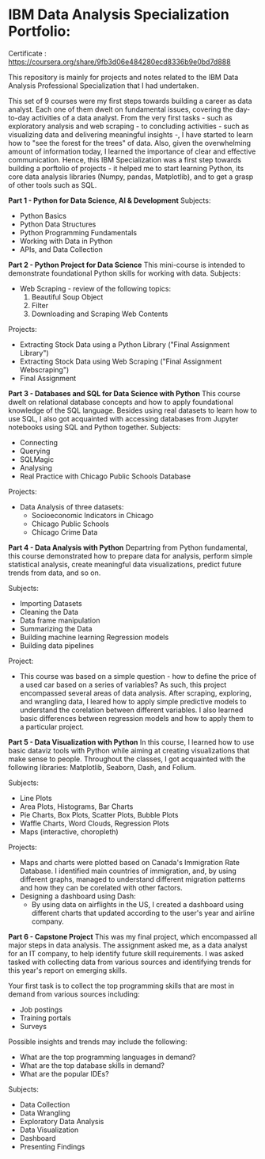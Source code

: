 # IBM Data Analysis Specialization Portfolio:
Certificate : https://coursera.org/share/9fb3d06e484280ecd8336b9e0bd7d888

This repository is mainly for projects and notes related to the IBM Data Analysis Professional Specialization that I had undertaken.

This set of 9 courses were my first steps towards building a career as data analyst. Each one of them dwelt on fundamental issues, 
covering the day-to-day activities of a data analyst. From the very first tasks - such as exploratory analysis 
and web scraping - to concluding activities - such as visualizing data and delivering meaningful insights -, I have started to learn how to "see the forest for the trees" of data.
Also, given the overwhelming amount of information today, I learned the importance of clear and effective communication.
Hence, this IBM Specialization was a first step towards building a porftolio of projects - it helped me to start learning Python, its core data analysis libraries (Numpy, pandas, Matplotlib),
and to get a grasp of other tools such as SQL.


**Part 1 - Python for Data Science, AI & Development**
Subjects:
- Python Basics
- Python Data Structures
- Python Programming Fundamentals
- Working with Data in Python
- APIs, and Data Collection

**Part 2 - Python Project for Data Science**
This mini-course is intended to demonstrate foundational Python skills for working with data.
Subjects:
- Web Scraping - review of the following topics:
   1. Beautiful Soup Object
   2. Filter         
   3. Downloading and Scraping Web Contents

Projects:
- Extracting Stock Data using a Python Library ("Final Assignment Library")
- Extracting Stock Data using Web Scraping ("Final Assignment Webscraping")
- Final Assignment

**Part 3 - Databases and SQL for Data Science with Python**
This course dwelt on relational database concepts and how to apply foundational knowledge of the SQL language. Besides using real datasets to learn how to use SQL, I also got acquainted with accessing databases from Jupyter notebooks using SQL and Python together.
Subjects:
- Connecting
- Querying
- SQLMagic
- Analysing
- Real Practice with Chicago Public Schools Database

Projects:
- Data Analysis of three datasets:
   - Socioeconomic Indicators in Chicago
   - Chicago Public Schools
   - Chicago Crime Data

**Part 4 - Data Analysis with Python**
Departring from Python fundamental, this course demonstrated how to prepare data for analysis, perform simple statistical analysis, create meaningful data visualizations, predict future trends from data, and so on.

Subjects:

- Importing Datasets
- Cleaning the Data
- Data frame manipulation
- Summarizing the Data
- Building machine learning Regression models
- Building data pipelines

Project:
- This course was based on a simple question - how to define the price of a used car based on a series of variables? As such, this project encompassed several areas of data analysis. After scraping, exploring, and wrangling data, I leared how to apply simple predictive models to understand the corelation between different variables. I also learned basic differences between regression models and how to apply them to a particular project.

**Part 5 - Data Visualization with Python**
In this course, I learned how to use basic dataviz tools with Python while aiming at creating visualizations that make sense to people. Throughout the classes, I got acquainted with the following libraries: Matplotlib, Seaborn, Dash, and Folium.

Subjects:
- Line Plots
- Area Plots, Histograms, Bar Charts
- Pie Charts, Box Plots, Scatter Plots, Bubble Plots
- Waffle Charts, Word Clouds, Regression Plots
- Maps (interactive, choropleth)

Projects:
- Maps and charts were plotted based on Canada's Immigration Rate Database. I identified main countries of immigration, and, by using different graphs, managed to understand different migration patterns and how they can be corelated with other factors.
- Designing a dashboard using Dash:
   - By using data on airflights in the US, I created a dashboard using different charts that updated according to the user's year and airline company.

**Part 6 - Capstone Project**
This was my final project, which encompassed all major steps in data analysis. 
The assignment asked me, as a data analyst for an IT company, to help identify future skill requirements. I was asked  tasked with collecting data from various sources and identifying trends for this year's report on emerging skills. 

Your first task is to collect the top programming skills that are most in demand from various sources including:
- Job postings
- Training portals
- Surveys

Possible insights and trends  may include the following:

- What are the top programming languages in demand?
- What are the top database skills in demand?
- What are the popular IDEs?

Subjects:
- Data Collection
- Data Wrangling
- Exploratory Data Analysis
- Data Visualization
- Dashboard
- Presenting Findings
